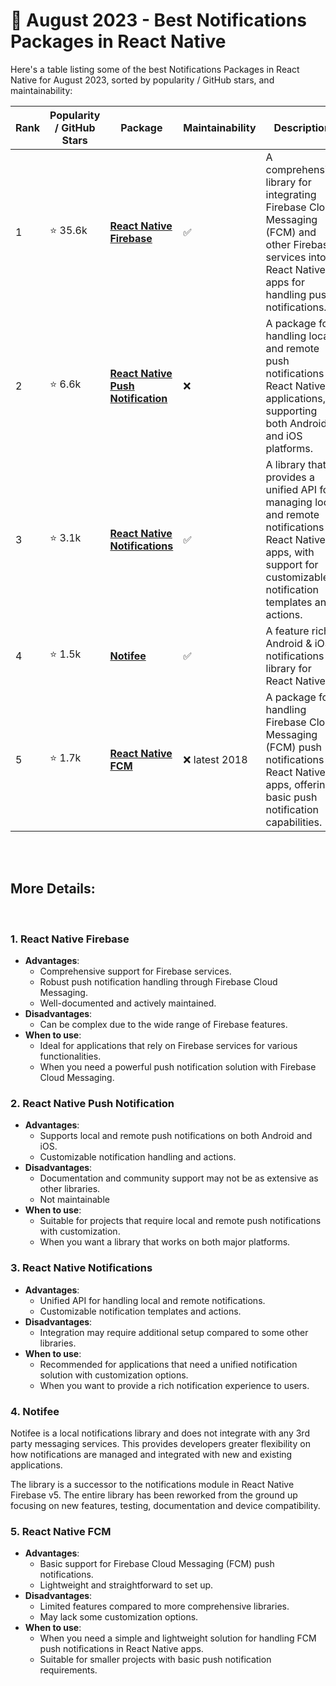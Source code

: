 # 📆 August 2023 - Best Notifications Packages in React Native

Here's a table listing some of the best Notifications Packages in React Native for August 2023, sorted by popularity / GitHub stars, and maintainability:

| Rank | Popularity / GitHub Stars | Package | Maintainability | Description |
| ---- | -------------------------- | ------- | ---------------- | ----------- |
| 1    | ⭐ 35.6k          | [**React Native Firebase**](https://github.com/invertase/react-native-firebase) | :white_check_mark: | A comprehensive library for integrating Firebase Cloud Messaging (FCM) and other Firebase services into React Native apps for handling push notifications. |
| 2    | ⭐ 6.6k              | [**React Native Push Notification**](https://github.com/zo0r/react-native-push-notification) | :x:     | A package for handling local and remote push notifications in React Native applications, supporting both Android and iOS platforms. |
| 3    | ⭐ 3.1k            | [**React Native Notifications**](https://github.com/wix/react-native-notifications) | :white_check_mark:   | A library that provides a unified API for managing local and remote notifications in React Native apps, with support for customizable notification templates and actions. |
| 4    | ⭐ 1.5k            | [**Notifee**](https://github.com/invertase/notifee) | :white_check_mark: | A feature rich Android & iOS notifications library for React Native. |
| 5    | ⭐ 1.7k            | [**React Native FCM**](https://github.com/evollu/react-native-fcm) | :x: latest 2018 | A package for handling Firebase Cloud Messaging (FCM) push notifications in React Native apps, offering basic push notification capabilities. |

</br>
</br>

## More Details:

</br>

### 1. React Native Firebase
   - **Advantages**:
     - Comprehensive support for Firebase services.
     - Robust push notification handling through Firebase Cloud Messaging.
     - Well-documented and actively maintained.
   - **Disadvantages**:
     - Can be complex due to the wide range of Firebase features.
   - **When to use**:
     - Ideal for applications that rely on Firebase services for various functionalities.
     - When you need a powerful push notification solution with Firebase Cloud Messaging.

### 2. React Native Push Notification
   - **Advantages**:
     - Supports local and remote push notifications on both Android and iOS.
     - Customizable notification handling and actions.
   - **Disadvantages**:
     - Documentation and community support may not be as extensive as other libraries.
     - Not maintainable
   - **When to use**:
     - Suitable for projects that require local and remote push notifications with customization.
     - When you want a library that works on both major platforms.

### 3. React Native Notifications
   - **Advantages**:
     - Unified API for handling local and remote notifications.
     - Customizable notification templates and actions.
   - **Disadvantages**:
     - Integration may require additional setup compared to some other libraries.
   - **When to use**:
     - Recommended for applications that need a unified notification solution with customization options.
     - When you want to provide a rich notification experience to users.

### 4. Notifee
  Notifee is a local notifications library and does not integrate with any 3rd party messaging services. This provides developers greater flexibility on how notifications are managed and integrated with new and existing applications.

The library is a successor to the notifications module in React Native Firebase v5. The entire library has been reworked from the ground up focusing on new features, testing, documentation and device compatibility.


### 5. React Native FCM
   - **Advantages**:
     - Basic support for Firebase Cloud Messaging (FCM) push notifications.
     - Lightweight and straightforward to set up.
   - **Disadvantages**:
     - Limited features compared to more comprehensive libraries.
     - May lack some customization options.
   - **When to use**:
     - When you need a simple and lightweight solution for handling FCM push notifications in React Native apps.
     - Suitable for smaller projects with basic push notification requirements.

